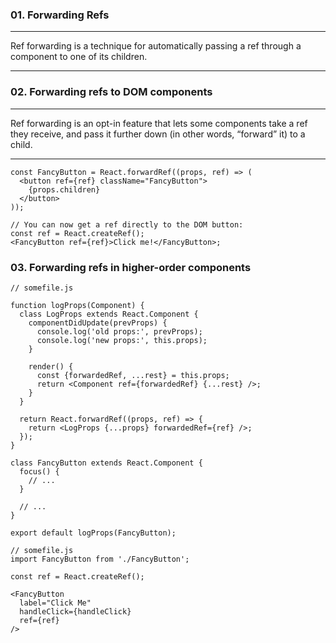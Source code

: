 ### 01. Forwarding Refs

---

Ref forwarding is a technique for automatically passing a ref through a component to one of its children.

---

### 02. Forwarding refs to DOM components

---

Ref forwarding is an opt-in feature that lets some components take a ref they receive, and pass it further down (in other words, “forward” it) to a child.

---

```
const FancyButton = React.forwardRef((props, ref) => (
  <button ref={ref} className="FancyButton">
    {props.children}
  </button>
));

// You can now get a ref directly to the DOM button:
const ref = React.createRef();
<FancyButton ref={ref}>Click me!</FancyButton>;
```

### 03. Forwarding refs in higher-order components

```
// somefile.js

function logProps(Component) {
  class LogProps extends React.Component {
    componentDidUpdate(prevProps) {
      console.log('old props:', prevProps);
      console.log('new props:', this.props);
    }

    render() {
      const {forwardedRef, ...rest} = this.props;
      return <Component ref={forwardedRef} {...rest} />;
    }
  }

  return React.forwardRef((props, ref) => {
    return <LogProps {...props} forwardedRef={ref} />;
  });
}

class FancyButton extends React.Component {
  focus() {
    // ...
  }

  // ...
}

export default logProps(FancyButton);

// somefile.js
import FancyButton from './FancyButton';

const ref = React.createRef();

<FancyButton
  label="Click Me"
  handleClick={handleClick}
  ref={ref}
/>

```
